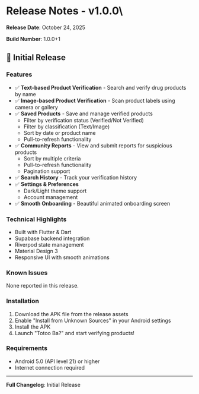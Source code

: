 # Release Notes - v1.0.0\

**Release Date**: October 24, 2025  

**Build Number**: 1.0.0+1  

## 🎉 Initial Release

### Features
- ✅ **Text-based Product Verification** - Search and verify drug products by name
- ✅ **Image-based Product Verification** - Scan product labels using camera or gallery
- ✅ **Saved Products** - Save and manage verified products
  - Filter by verification status (Verified/Not Verified)
  - Filter by classification (Text/Image)
  - Sort by date or product name
  - Pull-to-refresh functionality
- ✅ **Community Reports** - View and submit reports for suspicious products
  - Sort by multiple criteria
  - Pull-to-refresh functionality
  - Pagination support
- ✅ **Search History** - Track your verification history
- ✅ **Settings & Preferences**
  - Dark/Light theme support
  - Account management
- ✅ **Smooth Onboarding** - Beautiful animated onboarding screen

### Technical Highlights
- Built with Flutter & Dart
- Supabase backend integration
- Riverpod state management
- Material Design 3
- Responsive UI with smooth animations

### Known Issues
None reported in this release.

### Installation
1. Download the APK file from the release assets
2. Enable "Install from Unknown Sources" in your Android settings
3. Install the APK
4. Launch "Totoo Ba?" and start verifying products!

### Requirements
- Android 5.0 (API level 21) or higher
- Internet connection required

---

**Full Changelog**: Initial Release
